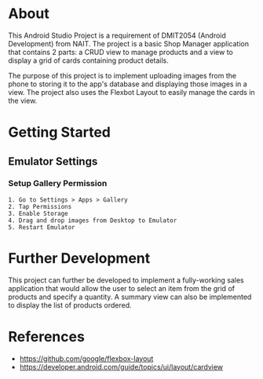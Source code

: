 # About
 This Android Studio Project is a requirement of DMIT2054 (Android Development) from NAIT. The project is a basic Shop Manager application
 that contains 2 parts: a CRUD view to manage products and a view to display a grid of cards containing product details.

 The purpose of this project is to implement uploading images from the phone to storing it to the app's database and displaying those images in a view. The project also uses the Flexbot Layout to easily manage the cards in the view.

# Getting Started
  ## Emulator Settings
  ### Setup Gallery Permission
    1. Go to Settings > Apps > Gallery
    2. Tap Permissions
    3. Enable Storage
    4. Drag and drop images from Desktop to Emulator
    5. Restart Emulator

# Further Development
This project can further be developed to implement a fully-working sales application that would allow the user to select an item from the grid of products and specify a quantity. A summary view can also be implemented to display the list of products ordered.
  
# References
- https://github.com/google/flexbox-layout
- https://developer.android.com/guide/topics/ui/layout/cardview
